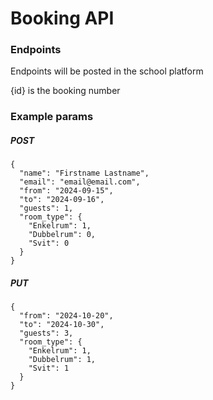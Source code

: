 # Booking API

### Endpoints

Endpoints will be posted in the school platform

{id} is the booking number

### Example params

##### POST

```
{
  "name": "Firstname Lastname",
  "email": "email@email.com",
  "from": "2024-09-15",
  "to": "2024-09-16",
  "guests": 1,
  "room_type": {
    "Enkelrum": 1,
    "Dubbelrum": 0,
    "Svit": 0
  }
}
```

##### PUT

```
{
  "from": "2024-10-20",
  "to": "2024-10-30",
  "guests": 3,
  "room_type": {
    "Enkelrum": 1,
    "Dubbelrum": 1,
    "Svit": 1
  }
}
```
